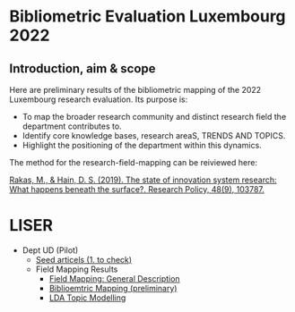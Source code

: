 #  Bibliometric Evaluation Luxembourg 2022

## Introduction, aim & scope

Here are preliminary results of the bibliometric mapping of the 2022 Luxembourg research evaluation. Its purpose is:

* To map the broader research community and distinct research field the department contributes to.
* Identify core knowledge bases, research areaS, TRENDS AND TOPICS.
* Highlight the positioning of the department within this dynamics.

The method for the research-field-mapping can be reiviewed here:

[Rakas, M., & Hain, D. S. (2019). The state of innovation system research: What happens beneath the surface?. Research Policy, 48(9), 103787.](https://doi.org/10.1016/j.respol.2019.04.011)



# LISER

* Dept UD (Pilot)
   * [Seed articels (1. to check)](https://github.com/daniel-hain/biblio_lux_2022/blob/master/output/seed/scopus_liser_ud_seed.csv)
   * Field Mapping Results
      * [Field Mapping: General Description](https://daniel-hain.github.io/biblio_lux_2022/output/field_mapping/field_mapping_general__liser_ud.nb.html)
      * [Biblioemtric Mapping (preliminary)](https://daniel-hain.github.io/biblio_lux_2022/output/field_mapping/field_mapping_liser_ud.nb.html)
      * [LDA Topic Modelling](https://daniel-hain.github.io/biblio_lux_2022/output/topic_modelling/LDAviz_liser_ud.rds/index.html#topic=0&lambda=0.4)
